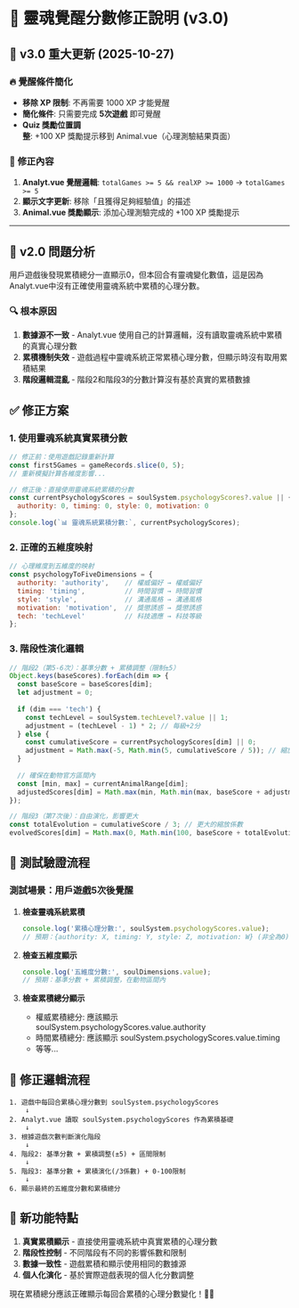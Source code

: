 # 🔧 靈魂覺醒分數修正說明 (v3.0)

## 🎉 **v3.0 重大更新 (2025-10-27)**

### 🔥 **覺醒條件簡化**
- **移除 XP 限制**: 不再需要 1000 XP 才能覺醒
- **簡化條件**: 只需要完成 **5次遊戲** 即可覺醒
- **Quiz 獎勵位置調整**: +100 XP 獎勵提示移到 Animal.vue（心理測驗結果頁面）

### 📝 **修正內容**
1. **Analyt.vue 覺醒邏輯**: `totalGames >= 5 && realXP >= 1000` → `totalGames >= 5`
2. **顯示文字更新**: 移除「且獲得足夠經驗值」的描述
3. **Animal.vue 獎勵顯示**: 添加心理測驗完成的 +100 XP 獎勵提示

---

## 🎯 **v2.0 問題分析**
用戶遊戲後發現累積總分一直顯示0，但本回合有靈魂變化數值，這是因為Analyt.vue中沒有正確使用靈魂系統中累積的心理分數。

### 🔍 **根本原因**
1. **數據源不一致** - Analyt.vue 使用自己的計算邏輯，沒有讀取靈魂系統中累積的真實心理分數
2. **累積機制失效** - 遊戲過程中靈魂系統正常累積心理分數，但顯示時沒有取用累積結果
3. **階段邏輯混亂** - 階段2和階段3的分數計算沒有基於真實的累積數據

## ✅ **修正方案**

### 1. **使用靈魂系統真實累積分數**
```javascript
// 修正前：使用遊戲記錄重新計算
const first5Games = gameRecords.slice(0, 5);
// 重新模擬計算各維度影響...

// 修正後：直接使用靈魂系統累積的分數
const currentPsychologyScores = soulSystem.psychologyScores?.value || { 
  authority: 0, timing: 0, style: 0, motivation: 0 
};
console.log(`📊 靈魂系統累積分數:`, currentPsychologyScores);
```

### 2. **正確的五維度映射**
```javascript
// 心理維度到五維度的映射
const psychologyToFiveDimensions = {
  authority: 'authority',    // 權威偏好 → 權威偏好
  timing: 'timing',          // 時間習慣 → 時間習慣  
  style: 'style',            // 溝通風格 → 溝通風格
  motivation: 'motivation',  // 獎懲誘惑 → 獎懲誘惑
  tech: 'techLevel'          // 科技適應 → 科技等級
};
```

### 3. **階段性演化邏輯**
```javascript
// 階段2（第5-6次）：基準分數 + 累積調整（限制±5）
Object.keys(baseScores).forEach(dim => {
  const baseScore = baseScores[dim];
  let adjustment = 0;
  
  if (dim === 'tech') {
    const techLevel = soulSystem.techLevel?.value || 1;
    adjustment = (techLevel - 1) * 2; // 每級+2分
  } else {
    const cumulativeScore = currentPsychologyScores[dim] || 0;
    adjustment = Math.max(-5, Math.min(5, cumulativeScore / 5)); // 縮放到±5
  }
  
  // 確保在動物官方區間內
  const [min, max] = currentAnimalRange[dim];
  adjustedScores[dim] = Math.max(min, Math.min(max, baseScore + adjustment));
});

// 階段3（第7次後）：自由演化，影響更大
const totalEvolution = cumulativeScore / 3; // 更大的縮放係數
evolvedScores[dim] = Math.max(0, Math.min(100, baseScore + totalEvolution));
```

## 🦍 **測試驗證流程**

### 測試場景：用戶遊戲5次後覺醒
1. **檢查靈魂系統累積**
   ```javascript
   console.log('累積心理分數:', soulSystem.psychologyScores.value);
   // 預期：{authority: X, timing: Y, style: Z, motivation: W} (非全為0)
   ```

2. **檢查五維度顯示**
   ```javascript
   console.log('五維度分數:', soulDimensions.value);
   // 預期：基準分數 + 累積調整，在動物區間內
   ```

3. **檢查累積總分顯示**
   - 權威累積總分: 應該顯示 soulSystem.psychologyScores.value.authority
   - 時間累積總分: 應該顯示 soulSystem.psychologyScores.value.timing
   - 等等...

## 🔄 **修正邏輯流程**

```
1. 遊戲中每回合累積心理分數到 soulSystem.psychologyScores
    ↓
2. Analyt.vue 讀取 soulSystem.psychologyScores 作為累積基礎
    ↓  
3. 根據遊戲次數判斷演化階段
    ↓
4. 階段2: 基準分數 + 累積調整(±5) + 區間限制
    ↓
5. 階段3: 基準分數 + 累積演化(/3係數) + 0-100限制
    ↓
6. 顯示最終的五維度分數和累積總分
```

## 🚀 **新功能特點**

1. **真實累積顯示** - 直接使用靈魂系統中真實累積的心理分數
2. **階段性控制** - 不同階段有不同的影響係數和限制
3. **數據一致性** - 遊戲累積和顯示使用相同的數據源
4. **個人化演化** - 基於實際遊戲表現的個人化分數調整

現在累積總分應該正確顯示每回合累積的心理分數變化！🎯✨